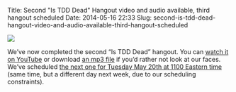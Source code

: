 Title: Second "Is TDD Dead" Hangout video and audio available, third hangout scheduled
Date: 2014-05-16 22:33
Slug: second-is-tdd-dead-hangout-video-and-audio-available-third-hangout-scheduled

<div class="img floating">

[![](http://martinfowler.com/snips/hangout-kb-dhh-mf.png)](http://martinfowler.com/snips/2014-is-tdd-hangout-2-video.html)

</div>

We’ve now completed the second “Is TDD Dead” hangout. You can [watch it
on YouTube](https://www.youtube.com/watch?v=JoTB2mcjU7w) or download [an
mp3
file](http://assets.thoughtworks.com/podcast/is-tdd-dead-episode-2-16-may-2014.mp3)
if you’d rather not look at our faces. We’ve scheduled [the next one for
Tuesday May 20th at 1100 Eastern
time](https://plus.google.com/u/0/events/cf6e4486cs7ejh5632ldf2ks0eo)
(same time, but a different day next week, due to our scheduling
constraints).

</p>

